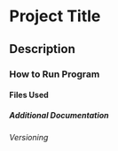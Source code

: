 # Project Title
## Description
### How to Run Program
#### Files Used
##### Additional Documentation
###### Versioning
